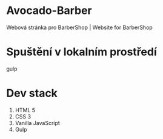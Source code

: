 # Avocado-Barber
Webová stránka pro BarberShop | Website for BarberShop

# Spuštění v lokalním prostředí

gulp

# Dev stack

1. HTML 5 
2. CSS 3
3. Vanilla JavaScript
4. Gulp
